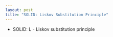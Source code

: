 ```yaml
---
layout: post
title: "SOLID: Liskov Substitution Principle" 
---
```


- SOLID: L - Liskov substitution principle